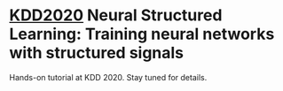 # [KDD2020](https://www.kdd.org/kdd2020/) Neural Structured Learning: Training neural networks with structured signals

Hands-on tutorial at KDD 2020. Stay tuned for details.
